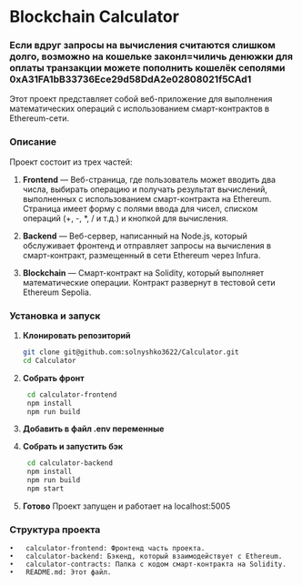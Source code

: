 # Blockchain Calculator

### Если вдруг запросы на вычисления считаются слишком долго, возможно на кошельке законл=чиличь денюжки для оплаты транзакции можете пополнить кошелёк сеполями 0xA31FA1bB33736Ece29d58DdA2e02808021f5CAd1


Этот проект представляет собой веб-приложение для выполнения математических операций с использованием смарт-контрактов в Ethereum-сети.

### Описание

Проект состоит из трех частей:

1. **Frontend** — Веб-страница, где пользователь может вводить два числа, выбирать операцию и получать результат вычислений, выполненных с использованием смарт-контракта на Ethereum. Страница имеет форму с полями ввода для чисел, списком операций (+, -, *, / и т.д.) и кнопкой для вычисления.

2. **Backend** — Веб-сервер, написанный на Node.js, который обслуживает фронтенд и отправляет запросы на вычисления в смарт-контракт, размещенный в сети Ethereum через Infura.


3. **Blockchain** — Смарт-контракт на Solidity, который выполняет математические операции. Контракт развернут в тестовой сети Ethereum Sepolia.

### Установка и запуск

1. **Клонировать репозиторий**

   ```bash
   git clone git@github.com:solnyshko3622/Calculator.git
   cd Calculator
2. **Собрать фронт**
   ```bash
    cd calculator-frontend
    npm install
    npm run build
3. **Добавить в файл .env переменные**
4. **Собрать и запустить бэк**
   ```bash
    cd calculator-backend
    npm install
    npm run build
    npm start
5. **Готово**
   Проект запущен и работает на localhost:5005
### Структура проекта
	•	calculator-frontend: Фронтенд часть проекта.
	•	calculator-backend: Бэкенд, который взаимодействует с Ethereum.
	•	calculator-contracts: Папка с кодом смарт-контракта на Solidity.
	•	README.md: Этот файл.      
